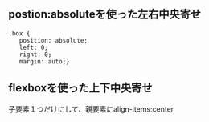 ## postion:absoluteを使った左右中央寄せ
~~~
.box {
   position: absolute;
   left: 0;
   right: 0;
   margin: auto;}
~~~

## flexboxを使った上下中央寄せ
子要素１つだけにして、親要素にalign-items:center
